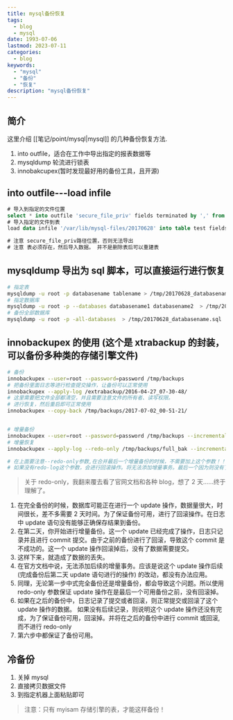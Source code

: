 ```yaml
---
title: mysql备份恢复
tags:
  - blog
  - mysql
date: 1993-07-06
lastmod: 2023-07-11
categories:
  - blog
keywords:
  - "mysql"
  - "备份"
  - "恢复"
description: "mysql备份恢复"
---
```


## 简介

这里介绍 [[笔记/point/mysql|mysql]] 的几种备份恢复方法.

1. into outfile，适合在工作中导出指定的报表数据等
2. mysqldump 轮流进行锁表
3. innobakcupex(暂时发现最好用的备份工具，且开源)

## into outfile---load infile

```sql
# 导入到指定的文件位置
select * into outfile 'secure_file_priv' fields terminated by ',' from test
# 导入指定的文件到表
load data infile '/var/lib/mysql-files/20170628' into table test fields terminated by ',';

# 注意 secure_file_priv路径位置，否则无法导出
# 注意 表必须存在，然后导入数据。 并不是删除表后可以重建表
```

## mysqldump 导出为 sql 脚本，可以直接运行进行恢复

```bash
# 指定表
mysqldump -u root -p databasename tablename > /tmp/20170628_databasename_tablename.sql
# 指定数据库
mysqldump -u root -p --databases databasename1 databasename2  > /tmp/20170628_databasename.sql
# 备份全部数据库
mysqldump -u root -p -all-databases  > /tmp/20170628_databasename.sql
```

## innobackupex 的使用 (这个是 xtrabackup 的封装，可以备份多种类的存储引擎文件)

```bash
# 备份
innobackupex --user=root --password=password /tmp/backups
# 把备份里面日志等进行检查提交操作，让备份可以正常使用
innobackupex --apply-log /extrabackup/2016-04-27_07-30-48/
# 这里需要把文件全部都清空，并且需要注意文件的所有者、读写权限。
# 进行恢复，然后重启即可正常使用
innobackupex --copy-back /tmp/backups/2017-07-02_00-51-21/


# 增量备份
innobackupex --user=root --password=password /tmp/backups --incremental --incremental-basedir=/tmp/backups/full_bak
# 增量恢复
innobackupex --apply-log --redo-only /tmp/backups/full_bak --incremental-dir=/tmp/backups/incremental_bak

# 在上面要注意--redo-only参数,在合并最后一个增量备份的时候，不需要加上这个参数！！
# 如果没有redo-log这个参数，会进行回滚操作。将无法添加增量事务。最后一个因为则没有了后续的增量事务。
```

> 关于 redo-only，我翻来覆去看了官网文档和各种 blog，想了 2 天......终于理解了。
 
1. 在完全备份的时候，数据库可能正在进行一个 update 操作，数据量很大，时间很长，差不多需要 2 天时间。为了保证备份可用，进行了回滚操作。在日志中 update 语句没有能够正确保存结果到备份。
2. 在第二天，你开始进行增量备份。这一个 update 已经完成了操作，日志只记录并且进行 commit 提交。由于之前的备份进行了回滚，导致这个 commit 是不成功的。这一个 update 操作回滚掉后，没有了数据需要提交。
3. 这样下来，就造成了数据的丢失。
4. 在官方文档中说，无法添加后续的增量事务。应该是说这个 update 操作后续 (完成备份后第二天 update 语句进行的操作) 的改动，都没有办法应用。
5. 同理，无论第一步中式完全备份还是增量备份，都会导致这个问题。所以使用 redo-only 参数保证 update 操作在是最后一个可用备份之前，没有回滚掉。
6. 如果在之后的备份中，日志记录了提交或者回滚，则正常提交或回滚了这个 update 操作的数据。  如果没有后续记录，则说明这个 update 操作还没有完成，为了保证备份可用，回滚掉。并将在之后的备份中进行 commit 或回滚,而不进行 redo-only
7. 第六步中都保证了备份可用。

## 冷备份

1. 关掉 mysql
2. 直接拷贝数据文件
3. 到指定机器上面粘贴即可
> 注意：只有 myisam 存储引擎的表，才能这样备份！
